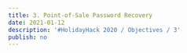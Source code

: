 ```yaml
---
title: 3. Point-of-Sale Password Recovery
date: 2021-01-12
description: '#HolidayHack 2020 / Objectives / 3'
publish: no
---
```



